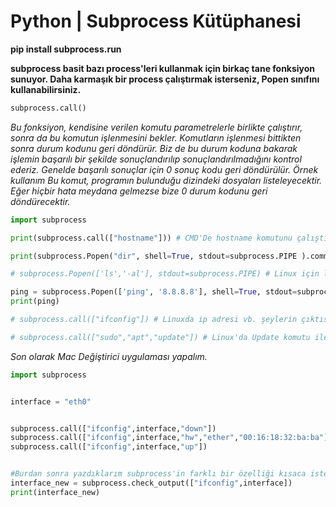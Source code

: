 # Python | Subprocess Kütüphanesi

**pip install subprocess.run**

**subprocess basit bazı process'leri kullanmak için birkaç tane fonksiyon sunuyor. Daha karmaşık bir process çalıştırmak isterseniz, Popen sınıfını kullanabilirsiniz.**

```python
subprocess.call()
```

*Bu fonksiyon, kendisine verilen komutu parametrelerle birlikte çalıştırır, sonra da bu komutun işlenmesini bekler. Komutların işlenmesi bittikten sonra durum kodunu geri döndürür. Biz de bu durum koduna bakarak işlemin başarılı bir şekilde sonuçlandırılıp sonuçlandırılmadığını kontrol ederiz. Genelde başarılı sonuçlar için 0 sonuç kodu geri döndürülür. Örnek kullanım
Bu komut, programın bulunduğu dizindeki dosyaları listeleyecektir. Eğer hiçbir hata meydana gelmezse bize 0 durum kodunu geri döndürecektir.*

```python
import subprocess

print(subprocess.call(["hostname"])) # CMD'De hostname komutunu çalıştırır.

print(subprocess.Popen("dir", shell=True, stdout=subprocess.PIPE ).communicate()[0].decode("cp850")) # Dir komutunu çalıştırır.

# subprocess.Popen(['ls','-al'], stdout=subprocess.PIPE) # Linux için ls komutunu çalıştırır.

ping = subprocess.Popen(['ping', '8.8.8.8'], shell=True, stdout=subprocess.PIPE ).communicate()[0].decode("cp850") # Ping komutunu çalıştırır.
print(ping)

# subprocess.call(["ifconfig"]) # Linuxda ip adresi vb. şeylerin çıktısını verir.

# subprocess.call(["sudo","apt","update"]) # Linux'da Update komutu ile bunu otomatikleştirip güncellemeler atabilirsiniz.


```

*Son olarak Mac Değiştirici uygulaması yapalım.*

```python
import subprocess


interface = "eth0"


subprocess.call(["ifconfig",interface,"down"])
subprocess.call(["ifconfig",interface,"hw","ether","00:16:18:32:ba:ba"])
subprocess.call(["ifconfig",interface,"up"])


#Burdan sonra yazdıklarım subprocess'in farklı bir özelliği kısaca istediğin şeyi göstermeyi sağlar.
interface_new = subprocess.check_output(["ifconfig",interface])
print(interface_new)

```
